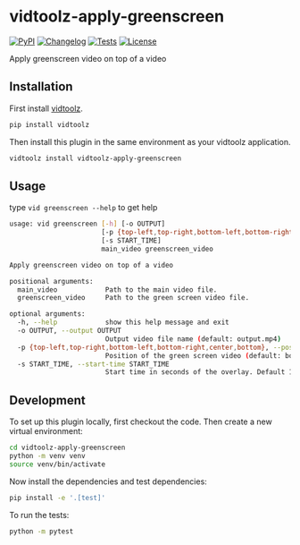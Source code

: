 # vidtoolz-apply-greenscreen

[![PyPI](https://img.shields.io/pypi/v/vidtoolz-apply-greenscreen.svg)](https://pypi.org/project/vidtoolz-apply-greenscreen/)
[![Changelog](https://img.shields.io/github/v/release/sukhbinder/vidtoolz-apply-greenscreen?include_prereleases&label=changelog)](https://github.com/sukhbinder/vidtoolz-apply-greenscreen/releases)
[![Tests](https://github.com/sukhbinder/vidtoolz-apply-greenscreen/workflows/Test/badge.svg)](https://github.com/sukhbinder/vidtoolz-apply-greenscreen/actions?query=workflow%3ATest)
[![License](https://img.shields.io/badge/license-Apache%202.0-blue.svg)](https://github.com/sukhbinder/vidtoolz-apply-greenscreen/blob/main/LICENSE)

Apply greenscreen video on top of a video

## Installation

First install [vidtoolz](https://github.com/sukhbinder/vidtoolz).

```bash
pip install vidtoolz
```

Then install this plugin in the same environment as your vidtoolz application.

```bash
vidtoolz install vidtoolz-apply-greenscreen
```
## Usage

type ``vid greenscreen --help`` to get help

```bash
usage: vid greenscreen [-h] [-o OUTPUT]
                       [-p {top-left,top-right,bottom-left,bottom-right,center,bottom}]
                       [-s START_TIME]
                       main_video greenscreen_video

Apply greenscreen video on top of a video

positional arguments:
  main_video            Path to the main video file.
  greenscreen_video     Path to the green screen video file.

optional arguments:
  -h, --help            show this help message and exit
  -o OUTPUT, --output OUTPUT
                        Output video file name (default: output.mp4)
  -p {top-left,top-right,bottom-left,bottom-right,center,bottom}, --position {top-left,top-right,bottom-left,bottom-right,center,bottom}
                        Position of the green screen video (default: bottom)
  -s START_TIME, --start-time START_TIME
                        Start time in seconds of the overlay. Default 1

```

## Development

To set up this plugin locally, first checkout the code. Then create a new virtual environment:
```bash
cd vidtoolz-apply-greenscreen
python -m venv venv
source venv/bin/activate
```
Now install the dependencies and test dependencies:
```bash
pip install -e '.[test]'
```
To run the tests:
```bash
python -m pytest
```
